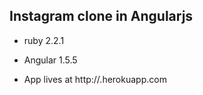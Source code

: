 

## Instagram clone in Angularjs

* ruby 2.2.1

* Angular 1.5.5

* App lives at http://.herokuapp.com
